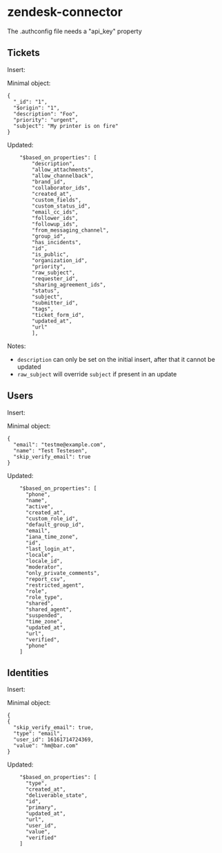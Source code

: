 # zendesk-connector

The .authconfig file needs a "api_key" property

## Tickets
Insert:

Minimal object:
```
{
  "_id": "1",
  "$origin": "1",
  "description": "Foo",
  "priority": "urgent",
  "subject": "My printer is on fire"
}
```

Updated:
```
    "$based_on_properties": [
        "description",
        "allow_attachments",
        "allow_channelback",
        "brand_id",
        "collaborator_ids",
        "created_at",
        "custom_fields",
        "custom_status_id",
        "email_cc_ids",
        "follower_ids",
        "followup_ids",
        "from_messaging_channel",
        "group_id",
        "has_incidents",
        "id",
        "is_public",
        "organization_id",
        "priority",
        "raw_subject",
        "requester_id",
        "sharing_agreement_ids",
        "status",
        "subject",
        "submitter_id",
        "tags",
        "ticket_form_id",
        "updated_at",
        "url"
        ],
```

Notes:
* ``description`` can only be set on the initial insert, after that it cannot be updated
* ``raw_subject`` will override ``subject`` if present in an update

## Users
Insert:

Minimal object:
```
{
  "email": "testme@example.com",
  "name": "Test Testesen",
  "skip_verify_email": true
}
```

Updated:
```
    "$based_on_properties": [
      "phone",
      "name",
      "active",
      "created_at",
      "custom_role_id",
      "default_group_id",
      "email",
      "iana_time_zone",
      "id",
      "last_login_at",
      "locale",
      "locale_id",
      "moderator",
      "only_private_comments",
      "report_csv",
      "restricted_agent",
      "role",
      "role_type",
      "shared",
      "shared_agent",
      "suspended",
      "time_zone",
      "updated_at",
      "url",
      "verified",
      "phone"
    ]
```

## Identities
Insert:

Minimal object:
```
{
{
  "skip_verify_email": true,
  "type": "email",
  "user_id": 16161714724369,
  "value": "hm@bar.com"
}
```

Updated:
```
    "$based_on_properties": [
      "type",
      "created_at",
      "deliverable_state",
      "id",
      "primary",
      "updated_at",
      "url",
      "user_id",
      "value",
      "verified"
    ]
```
